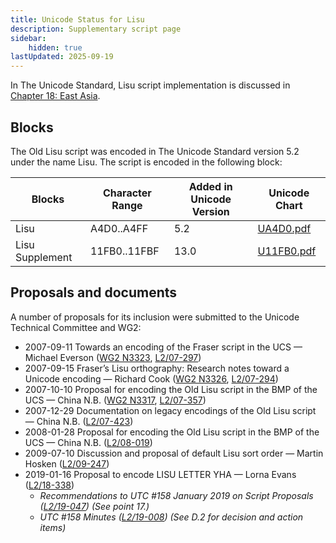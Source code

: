 ```yaml
---
title: Unicode Status for Lisu
description: Supplementary script page
sidebar:
    hidden: true
lastUpdated: 2025-09-19
---
```


In The Unicode Standard, Lisu script implementation is discussed in [Chapter 18: East Asia](https://www.unicode.org/versions/latest/core-spec/chapter-18/#G44587).

## Blocks

The Old Lisu script was encoded in The Unicode Standard version 5.2 under the name Lisu. The script is encoded in the following block:

| Blocks | Character Range | Added in Unicode Version | Unicode Chart |
| ------ | --------------- | ------------------------ | ------------- |
| Lisu | A4D0..A4FF | 5.2 | [UA4D0.pdf](http://www.unicode.org/charts/PDF/UA4D0.pdf) |
| Lisu Supplement | 11FB0..11FBF | 13.0 | [U11FB0.pdf](http://www.unicode.org/charts/PDF/U11FB0.pdf) |

## Proposals and documents

A number of proposals for its inclusion were submitted to the Unicode Technical Committee and WG2:
- 2007-09-11 Towards an encoding of the Fraser script in the UCS — Michael Everson ([WG2 N3323](https://www.unicode.org/wg2/docs/n3323.pdf), [L2/07-297](http://www.unicode.org/cgi-bin/GetMatchingDocs.pl?L2/07-297))
- 2007-09-15 Fraser’s Lisu orthography: Research notes toward a Unicode encoding — Richard Cook ([WG2 N3326](https://www.unicode.org/wg2/docs/n3326.pdf), [L2/07-294](http://www.unicode.org/cgi-bin/GetMatchingDocs.pl?L2/07-294))
- 2007-10-10 Proposal for encoding the Old Lisu script in the BMP of the UCS — China N.B. ([WG2 N3317](https://www.unicode.org/wg2/docs/n3317.pdf), [L2/07-357](http://www.unicode.org/cgi-bin/GetMatchingDocs.pl?L2/07-357))
- 2007-12-29 Documentation on legacy encodings of the Old Lisu script — China N.B. ([L2/07-423](http://www.unicode.org/cgi-bin/GetMatchingDocs.pl?L2/07-423))
- 2008-01-28 Proposal for encoding the Old Lisu script in the BMP of the UCS — China N.B. ([L2/08-019](http://www.unicode.org/cgi-bin/GetMatchingDocs.pl?L2/08-019))
- 2009-07-10 Discussion and proposal of default Lisu sort order — Martin Hosken ([L2/09-247](http://www.unicode.org/cgi-bin/GetMatchingDocs.pl?L2/09-247))
- 2019-01-16 Proposal to encode LISU LETTER YHA — Lorna Evans ([L2/18-338](http://www.unicode.org/cgi-bin/GetMatchingDocs.pl?L2/18-338))
  - _Recommendations to UTC #158 January 2019 on Script Proposals ([L2/19-047](https://www.unicode.org/L2/L2019/19047-script-adhoc-recs.pdf)) (See point 17.)_
  - _UTC #158 Minutes ([L2/19-008](https://www.unicode.org/L2/L2019/19008.htm)) (See D.2 for decision and action items)_
